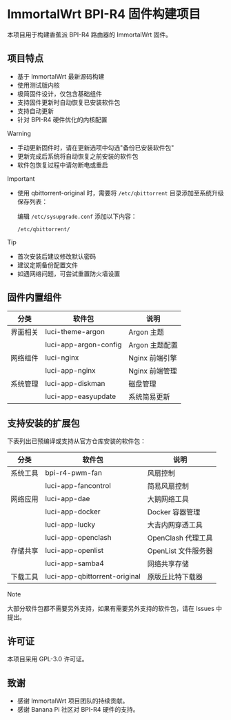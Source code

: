 # ImmortalWrt BPI-R4 固件构建项目

本项目用于构建香蕉派 BPI-R4 路由器的 ImmortalWrt 固件。

## 项目特点

- 基于 ImmortalWrt 最新源码构建
- 使用测试版内核
- 极简固件设计，仅包含基础组件
- 支持固件更新时自动恢复已安装软件包
- 支持自动更新
- 针对 BPI-R4 硬件优化的内核配置

> [!WARNING]
>
> - 手动更新固件时，请在更新选项中勾选"备份已安装软件包"
> - 更新完成后系统将自动恢复之前安装的软件包
> - 软件包恢复过程中请勿断电或重启

> [!IMPORTANT]
>
> - 使用 qbittorrent-original 时，需要将 `/etc/qbittorrent` 目录添加至系统升级保存列表：
>
>   编辑 `/etc/sysupgrade.conf` 添加以下内容：
>
>   ```
>   /etc/qbittorrent/
>   ```

> [!TIP]
>
> - 首次安装后建议修改默认密码
> - 建议定期备份配置文件
> - 如遇网络问题，可尝试重置防火墙设置

## 固件内置组件

| 分类     | 软件包                | 说明           |
| -------- | --------------------- | -------------- |
| 界面相关 | luci-theme-argon      | Argon 主题     |
|          | luci-app-argon-config | Argon 主题配置 |
| 网络组件 | luci-nginx            | Nginx 前端引擎 |
|          | luci-app-nginx        | Nginx 前端管理 |
| 系统管理 | luci-app-diskman      | 磁盘管理       |
|          | luci-app-easyupdate   | 系统简易更新   |

## 支持安装的扩展包

下表列出已预编译或支持从官方仓库安装的软件包：

| 分类     | 软件包                        | 说明                |
| -------- | ----------------------------- | ------------------- |
| 系统工具 | bpi-r4-pwm-fan                | 风扇控制            |
|          | luci-app-fancontrol           | 简易风扇控制        |
| 网络应用 | luci-app-dae                  | 大鹅网络工具        |
|          | luci-app-docker               | Docker 容器管理     |
|          | luci-app-lucky                | 大吉内网穿透工具    |
|          | luci-app-openclash            | OpenClash 代理工具  |
| 存储共享 | luci-app-openlist             | OpenList 文件服务器 |
|          | luci-app-samba4               | 网络共享存储        |
| 下载工具 | luci-app-qbittorrent-original | 原版丘比特下载器    |

> [!NOTE]
>
> 大部分软件包都不需要另外支持，如果有需要另外支持的软件包，请在 Issues 中提出。

## 许可证

本项目采用 GPL-3.0 许可证。

## 致谢

- 感谢 ImmortalWrt 项目团队的持续贡献。
- 感谢 Banana Pi 社区对 BPI-R4 硬件的支持。
